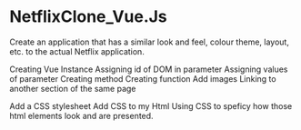 # NetflixClone_Vue.Js
Create an application that has a similar look and feel, colour theme, layout, etc. to the actual Netflix application.

Creating Vue Instance
Assigning id of DOM in parameter
Assigning values of parameter
Creating method
Creating function
Add images
Linking to another section of the same page

Add a CSS stylesheet
Add CSS to my Html
Using CSS to speficy how those html elements look and are presented.
